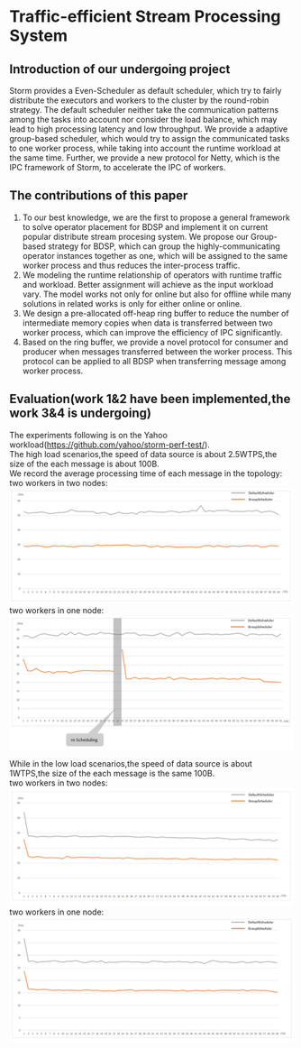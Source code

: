Traffic-efficient Stream Processing System
=

Introduction of our undergoing project
-
Storm provides a Even-Scheduler as default scheduler, which try to fairly distribute the executors and workers to the cluster by the round-robin strategy. The default scheduler neither take the communication patterns among the tasks into account nor consider the load balance, which may lead to high processing latency and low throughput. We provide a adaptive group-based scheduler, which would try to assign the communicated tasks to one worker process, while taking into account the runtime workload at the same time. Further, we provide a new protocol for Netty, which is the IPC framework of Storm, to accelerate the IPC of workers.  

The contributions of this paper
-
1) To our best knowledge, we are the first  to propose a general framework to solve operator placement  for BDSP and implement it on current popular distribute stream procesing system. We propose our Group-based strategy for BDSP, which can group the highly-communicating operator instances together as one,  which will be assigned to the same worker process and thus reduces the inter-process traffic.   
2) We modeling the runtime relationship of operators with runtime traffic and workload. Better assignment will achieve as the  input workload vary. The model works not only for online but also for offline while many solutions in related works is only for either online or online.   
3) We design a  pre-allocated off-heap ring buffer to reduce the number of intermediate memory copies when data is transferred between two worker process, which can improve the efficiency of IPC significantly.   
4) Based on the ring buffer, we provide a novel protocol for consumer and producer when messages transferred between the worker process. This protocol can be applied to all BDSP when transferring message among worker process. 


Evaluation(work 1&2 have been implemented,the work 3&4 is undergoing)
-
The experiments following is on the Yahoo workload(https://github.com/yahoo/storm-perf-test/).   
The high load scenarios,the speed of data source is about 2.5WTPS,the size of the each message is about 100B.   
We record the average processing time of each message in the topology:   
two workers in two nodes:   
![highload](https://github.com/liumihust/gitTset/blob/master/1.PNG)
two workers in one node:   
![highload](https://github.com/liumihust/gitTset/blob/master/2.PNG)  

While in the low load scenarios,the speed of data source is about 1WTPS,the size of the each message is the same 100B.   
two workers in two nodes: 
![lowload](https://github.com/liumihust/gitTset/blob/master/3.PNG)  
two workers in one node:   
![lowload](https://github.com/liumihust/gitTset/blob/master/4.PNG) 


